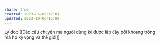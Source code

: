 ```yaml
---
share: true
created: 2023-06-09T12:01
updated: 2023-10-06T16:09
---
```

Lý do:: [[Các câu chuyện mà người dùng kể được lấp đầy bởi khoảng trống mà họ kỳ vọng và thế giới]]
